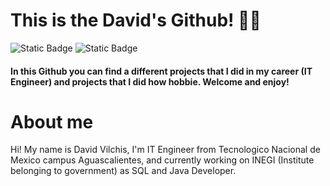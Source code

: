 # This is the David's Github! 🐱‍🐉
![Static Badge](https://img.shields.io/badge/Backend_and_Frontend-Developer-green) ![Static Badge](https://img.shields.io/badge/Cloud-Knowledge-blue)

#### In this Github you can find a different projects that I did in my career (IT Engineer) and projects that I did how hobbie. Welcome and enjoy!
# About me 
Hi! My name is David Vilchis, I'm IT Engineer from Tecnologico Nacional de Mexico campus Aguascalientes, and currently working on INEGI (Institute belonging to government) as SQL and Java Developer.
<!--
**DavidVilchis/DavidVilchis** is a ✨ _special_ ✨ repository because its `README.md` (this file) appears on your GitHub profile.

Here are some ideas to get you started:

- 🔭 I’m currently working on ...
- 🌱 I’m currently learning ...
- 👯 I’m looking to collaborate on ...
- 🤔 I’m looking for help with ...
- 💬 Ask me about ...
- 📫 How to reach me: ...
- 😄 Pronouns: ...
- ⚡ Fun fact: ...
-->
